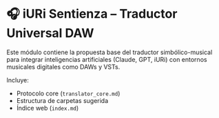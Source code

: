 # 🎧 iURi Sentienza – Traductor Universal DAW

Este módulo contiene la propuesta base del traductor simbólico-musical para integrar inteligencias artificiales (Claude, GPT, iURi) con entornos musicales digitales como DAWs y VSTs.

Incluye:

- Protocolo core (`translator_core.md`)
- Estructura de carpetas sugerida
- Índice web (`index.md`)
